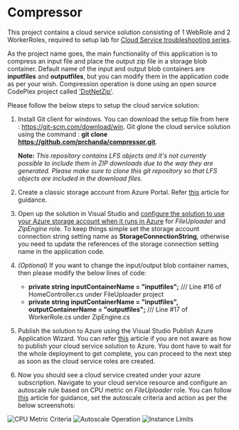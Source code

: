 # Compressor
This project contains a cloud service solution consisting of 1 WebRole and 2 WorkerRoles, required to setup lab for [Cloud Service troubleshooting series](https://blogs.msdn.microsoft.com/pratyay/2018/07/30/cloud-service-troubleshooting-series/).

As the project name goes, the main functionality of this application is to compress an input file and place the output zip file in a storage blob container. Default name of the input and output blob containers are **inputfiles** and **outputfiles**, but you can modify them in the application code as per your wish. Compression operation is done using an open source CodePlex project called ['DotNetZip'](https://archive.codeplex.com/?p=dotnetzip).

Please follow the below steps to setup the cloud service solution:

1.	Install Git client for windows. You can download the setup file from here : https://git-scm.com/download/win. Git glone the cloud service solution using the command : **git clone https://github.com/prchanda/compressor.git**.

    **Note:** *This repository contains LFS objects and it's not currently possible to include them in ZIP downloads due to the way they                are generated. Please make sure to clone this git repository so that LFS objects are included in the download files.*

2.	Create a classic storage account from Azure Portal. Refer [this](https://docs.microsoft.com/en-us/azure/storage/common/storage-create-storage-account#create-a-storage-account) article for guidance.

3.  Open up the solution in Visual Studio and [configure the solution to use your Azure storage account when it runs in Azure](https://docs.microsoft.com/en-us/azure/cloud-services/cloud-services-dotnet-get-started#configure-the-solution-to-use-your-azure-storage-account-when-it-runs-in-azure) for *FileUploader* and *ZipEngine* role. To keep things simple set the storage account connection string setting name as **StorageConnectionString**, otherwise you need to update the references of the storage connection setting name in the application code.

4. *(Optional)* If you want to change the input/output blob container names, then please modify the below lines of code:

    - **private string inputContainerName = "inputfiles";**     /// Line #16 of HomeController.cs under FileUploader project
    - **private string inputContainerName = "inputfiles", outputContainerName = "outputfiles";**      /// Line #17 of WorkerRole.cs under ZipEngine.cs

5.  Publish the solution to Azure using the Visual Studio Publish Azure Application Wizard. You can refer [this](https://docs.microsoft.com/en-us/azure/vs-azure-tools-publish-azure-application-wizard) article if you are not aware as how to publish your cloud service solution to Azure. You dont have to wait for the whole deployment to get complete, you can proceed to the next step as soon as the cloud service roles are created.

6.  Now you should see a cloud service created under your azure subscription. Navigate to your cloud service resource and configure an autoscale rule based on CPU metric on *FileUploader* role. You can follow [this](https://docs.microsoft.com/en-us/azure/cloud-services/cloud-services-how-to-scale-portal) article for guidance, set the autoscale criteria and action as per the below screenshots:

![CPU Metric Criteria](https://github.com/prchanda/compressor/blob/master/Images/CPU%20Metric%20Criteria.PNG) ![Autoscale Operation](https://github.com/prchanda/compressor/blob/master/Images/Autoscale%20Action.PNG) ![Instance Limits](https://github.com/prchanda/compressor/blob/master/Images/Instance%20Limits.PNG)
